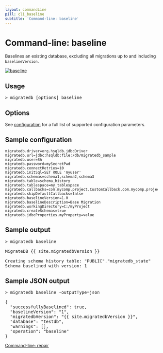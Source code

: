```yaml
---
layout: commandLine
pill: cli_baseline
subtitle: 'Command-line: baseline'
---
```


# Command-line: baseline

Baselines an existing database, excluding all migrations up to and including `baselineVersion`.

<a href="/migratedb/documentation/command/baseline"><img src="/migratedb/assets/balsamiq/command-baseline.png" alt="baseline"></a>

## Usage

<pre class="console"><span>&gt;</span> migratedb [options] baseline</pre>

## Options

See [configuration](/migratedb/documentation/configuration/parameters) for a full list of supported configuration parameters.

## Sample configuration

```properties
migratedb.driver=org.hsqldb.jdbcDriver
migratedb.url=jdbc:hsqldb:file:/db/migratedb_sample
migratedb.user=SA
migratedb.password=mySecretPwd
migratedb.connectRetries=10
migratedb.initSql=SET ROLE 'myuser'
migratedb.schemas=schema1,schema2,schema3
migratedb.table=schema_history
migratedb.tablespace=my_tablespace
migratedb.callbacks=com.mycomp.project.CustomCallback,com.mycomp.project.AnotherCallback
migratedb.skipDefaultCallbacks=false
migratedb.baselineVersion=1.0
migratedb.baselineDescription=Base Migration
migratedb.workingDirectory=C:/myProject
migratedb.createSchemas=true
migratedb.jdbcProperties.myProperty=value
```

## Sample output

<pre class="console">&gt; migratedb baseline

MigrateDB {{ site.migratedbVersion }} 

Creating schema history table: "PUBLIC"."migratedb_state"
Schema baselined with version: 1</pre>

## Sample JSON output

<pre class="console">&gt; migratedb baseline -outputType=json

{
  "successfullyBaselined": true,
  "baselineVersion": "1",
  "migratedbVersion": "{{ site.migratedbVersion }}",
  "database": "testdb",
  "warnings": [],
  "operation": "baseline"
}</pre>

<p class="next-steps">
    <a class="btn btn-primary" href="/migratedb/documentation/usage/commandline/repair">Command-line: repair <i class="fa fa-arrow-right"></i></a>
</p>
